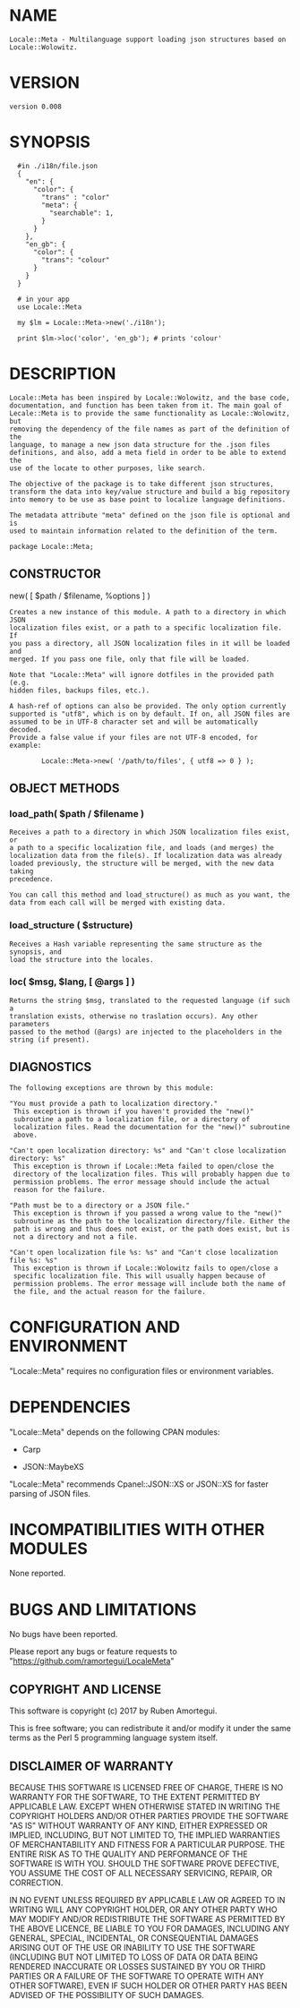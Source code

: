
# NAME
    Locale::Meta - Multilanguage support loading json structures based on
    Locale::Wolowitz.

# VERSION
    version 0.008

# SYNOPSIS
      #in ./i18n/file.json
      {
        "en": {
          "color": {
            "trans" : "color"
            "meta": {
              "searchable": 1,
            }
          }
        },
        "en_gb": {
          "color": {
            "trans": "colour"
          }
        }
      }

      # in your app
      use Locale::Meta

      my $lm = Locale::Meta->new('./i18n');
 
      print $lm->loc('color', 'en_gb'); # prints 'colour'

# DESCRIPTION

    Locale::Meta has been inspired by Locale::Wolowitz, and the base code,
    documentation, and function has been taken from it. The main goal of
    Lecale::Meta is to provide the same functionality as Locale::Wolowitz, but
    removing the dependency of the file names as part of the definition of the
    language, to manage a new json data structure for the .json files
    definitions, and also, add a meta field in order to be able to extend the
    use of the locate to other purposes, like search.

    The objective of the package is to take different json structures,
    transform the data into key/value structure and build a big repository
    into memory to be use as base point to localize language definitions.

    The metadata attribute "meta" defined on the json file is optional and is
    used to maintain information related to the definition of the term.

    package Locale::Meta;

## CONSTRUCTOR

  new( [ $path / $filename, \%options ] )
  
    Creates a new instance of this module. A path to a directory in which JSON
    localization files exist, or a path to a specific localization file. If
    you pass a directory, all JSON localization files in it will be loaded and
    merged. If you pass one file, only that file will be loaded.

    Note that "Locale::Meta" will ignore dotfiles in the provided path (e.g.
    hidden files, backups files, etc.).

    A hash-ref of options can also be provided. The only option currently
    supported is "utf8", which is on by default. If on, all JSON files are
    assumed to be in UTF-8 character set and will be automatically decoded.
    Provide a false value if your files are not UTF-8 encoded, for example:

            Locale::Meta->new( '/path/to/files', { utf8 => 0 } );

## OBJECT METHODS

### load_path( $path / $filename )

    Receives a path to a directory in which JSON localization files exist, or
    a path to a specific localization file, and loads (and merges) the
    localization data from the file(s). If localization data was already
    loaded previously, the structure will be merged, with the new data taking
    precedence.

    You can call this method and load_structure() as much as you want, the
    data from each call will be merged with existing data.

### load_structure ( $structure)
    
    Receives a Hash variable representing the same structure as the synopsis, and
    load the structure into the locales.

###  loc( $msg, $lang, [ @args ] )

    Returns the string $msg, translated to the requested language (if such a
    translation exists, otherwise no traslation occurs). Any other parameters
    passed to the method (@args) are injected to the placeholders in the
    string (if present).

## DIAGNOSTICS

    The following exceptions are thrown by this module:

    "You must provide a path to localization directory."
     This exception is thrown if you haven't provided the "new()"
     subroutine a path to a localization file, or a directory of
     localization files. Read the documentation for the "new()" subroutine
     above.

    "Can't open localization directory: %s" and "Can't close localization directory: %s" 
     This exception is thrown if Locale::Meta failed to open/close the
     directory of the localization files. This will probably happen due to
     permission problems. The error message should include the actual
     reason for the failure.

    "Path must be to a directory or a JSON file."
     This exception is thrown if you passed a wrong value to the "new()"
     subroutine as the path to the localization directory/file. Either the
     path is wrong and thus does not exist, or the path does exist, but is
     not a directory and not a file.

    "Can't open localization file %s: %s" and "Can't close localization file %s: %s"
     This exception is thrown if Locale::Wolowitz fails to open/close a
     specific localization file. This will usually happen because of
     permission problems. The error message will include both the name of
     the file, and the actual reason for the failure.

# CONFIGURATION AND ENVIRONMENT

"Locale::Meta" requires no configuration files or environment variables.

# DEPENDENCIES

"Locale::Meta" depends on the following CPAN modules:

  * Carp

  * JSON::MaybeXS

"Locale::Meta" recommends Cpanel::JSON::XS or JSON::XS for faster parsing
of JSON files.

# INCOMPATIBILITIES WITH OTHER MODULES
None reported.

# BUGS AND LIMITATIONS

No bugs have been reported.

Please report any bugs or feature requests to
"https://github.com/ramortegui/LocaleMeta"

## COPYRIGHT AND LICENSE

This software is copyright (c) 2017 by Ruben Amortegui.

This is free software; you can redistribute it and/or modify it 
under the same terms as the Perl 5 programming language system itself.



## DISCLAIMER OF WARRANTY

BECAUSE THIS SOFTWARE IS LICENSED FREE OF CHARGE, THERE IS NO WARRANTY
FOR THE SOFTWARE, TO THE EXTENT PERMITTED BY APPLICABLE LAW. EXCEPT WHEN
OTHERWISE STATED IN WRITING THE COPYRIGHT HOLDERS AND/OR OTHER PARTIES
PROVIDE THE SOFTWARE "AS IS" WITHOUT WARRANTY OF ANY KIND, EITHER
EXPRESSED OR IMPLIED, INCLUDING, BUT NOT LIMITED TO, THE IMPLIED
WARRANTIES OF MERCHANTABILITY AND FITNESS FOR A PARTICULAR PURPOSE. THE
ENTIRE RISK AS TO THE QUALITY AND PERFORMANCE OF THE SOFTWARE IS WITH
YOU. SHOULD THE SOFTWARE PROVE DEFECTIVE, YOU ASSUME THE COST OF ALL
NECESSARY SERVICING, REPAIR, OR CORRECTION.

IN NO EVENT UNLESS REQUIRED BY APPLICABLE LAW OR AGREED TO IN WRITING
WILL ANY COPYRIGHT HOLDER, OR ANY OTHER PARTY WHO MAY MODIFY AND/OR
REDISTRIBUTE THE SOFTWARE AS PERMITTED BY THE ABOVE LICENCE, BE
LIABLE TO YOU FOR DAMAGES, INCLUDING ANY GENERAL, SPECIAL, INCIDENTAL,
OR CONSEQUENTIAL DAMAGES ARISING OUT OF THE USE OR INABILITY TO USE
THE SOFTWARE (INCLUDING BUT NOT LIMITED TO LOSS OF DATA OR DATA BEING
RENDERED INACCURATE OR LOSSES SUSTAINED BY YOU OR THIRD PARTIES OR A
FAILURE OF THE SOFTWARE TO OPERATE WITH ANY OTHER SOFTWARE), EVEN IF
SUCH HOLDER OR OTHER PARTY HAS BEEN ADVISED OF THE POSSIBILITY OF
SUCH DAMAGES.

